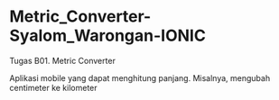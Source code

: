 # Metric_Converter-Syalom_Warongan-IONIC
Tugas B01. Metric Converter

Aplikasi mobile yang dapat menghitung panjang. Misalnya, mengubah centimeter ke kilometer
